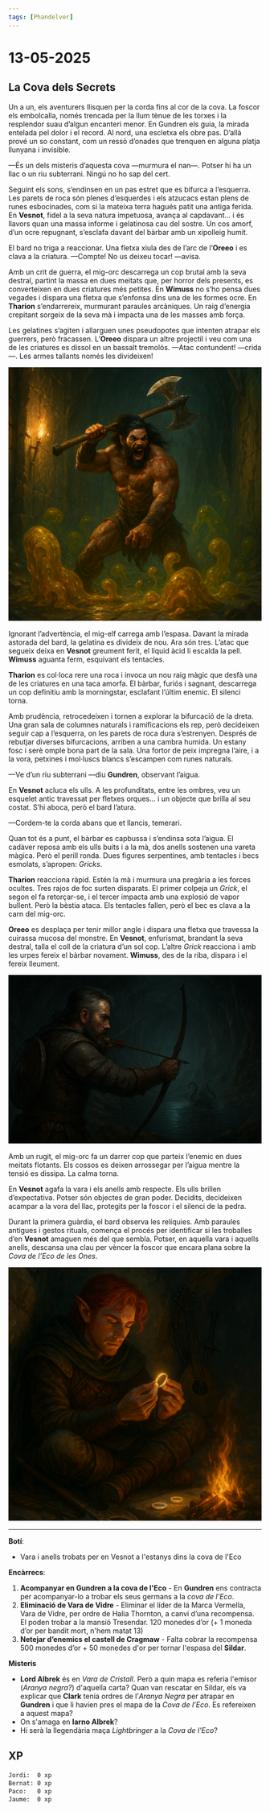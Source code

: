 ```yaml
---
tags: [Phandelver]
---
```


# 13-05-2025

## **La Cova dels Secrets**

Un a un, els aventurers llisquen per la corda fins al cor de la cova. La foscor els embolcalla, només trencada per la llum tènue de les torxes i la resplendor suau d’algun encanteri menor. En Gundren els guia, la mirada entelada pel dolor i el record. Al nord, una escletxa els obre pas. D’allà prové un so constant, com un ressò d’onades que trenquen en alguna platja llunyana i invisible.

—És un dels misteris d’aquesta cova —murmura el nan—. Potser hi ha un llac o un riu subterrani. Ningú no ho sap del cert.

Seguint els sons, s’endinsen en un pas estret que es bifurca a l’esquerra. Les parets de roca són plenes d’esquerdes i els atzucacs estan plens de runes esbocinades, com si la mateixa terra hagués patit una antiga ferida. En **Vesnot**, fidel a la seva natura impetuosa, avança al capdavant... i és llavors quan una massa informe i gelatinosa cau del sostre. Un cos amorf, d’un ocre repugnant, s’esclafa davant del bàrbar amb un xipolleig humit.

El bard no triga a reaccionar. Una fletxa xiula des de l’arc de l’**Oreeo** i es clava a la criatura. —Compte! No us deixeu tocar! —avisa.

Amb un crit de guerra, el mig-orc descarrega un cop brutal amb la seva destral, partint la massa en dues meitats que, per horror dels presents, es converteixen en dues criatures més petites. En **Wimuss** no s’ho pensa dues vegades i dispara una fletxa que s’enfonsa dins una de les formes ocre. En **Tharion** s’endarrereix, murmurant paraules arcàniques. Un raig d’energia crepitant sorgeix de la seva mà i impacta una de les masses amb força.

Les gelatines s’agiten i allarguen unes pseudopotes que intenten atrapar els guerrers, però fracassen. L’**Oreeo** dispara un altre projectil i veu com una de les criatures es dissol en un bassalt tremolós. —Atac contundent! —crida—. Les armes tallants només les divideixen!

![Vesnot Gelatina](/assets/VesnotGelatina.png)

Ignorant l’advertència, el mig-elf carrega amb l’espasa. Davant la mirada astorada del bard, la gelatina es divideix de nou. Ara són tres. L’atac que segueix deixa en **Vesnot** greument ferit, el líquid àcid li escalda la pell. **Wimuss** aguanta ferm, esquivant els tentacles.

**Tharion** es col·loca rere una roca i invoca un nou raig màgic que desfà una de les criatures en una taca amorfa. El bàrbar, furiós i sagnant, descarrega un cop definitiu amb la morningstar, esclafant l’últim enemic. El silenci torna.

Amb prudència, retrocedeixen i tornen a explorar la bifurcació de la dreta. Una gran sala de columnes naturals i ramificacions els rep, però decideixen seguir cap a l’esquerra, on les parets de roca dura s’estrenyen. Després de rebutjar diverses bifurcacions, arriben a una cambra humida. Un estany fosc i serè omple bona part de la sala. Una fortor de peix impregna l’aire, i a la vora, petxines i mol·luscs blancs s’escampen com runes naturals.

—Ve d’un riu subterrani —diu **Gundren**, observant l’aigua.

En **Vesnot** acluca els ulls. A les profunditats, entre les ombres, veu un esquelet antic travessat per fletxes orques... i un objecte que brilla al seu costat. S’hi aboca, però el bard l’atura.

—Cordem-te la corda abans que et llancis, temerari.

Quan tot és a punt, el bàrbar es capbussa i s’endinsa sota l’aigua. El cadàver reposa amb els ulls buits i a la mà, dos anells sostenen una vareta màgica. Però el perill ronda. Dues figures serpentines, amb tentacles i becs esmolats, s’apropen: _Gricks_.

**Tharion** reacciona ràpid. Estén la mà i murmura una pregària a les forces ocultes. Tres rajos de foc surten disparats. El primer colpeja un _Grick_, el segon el fa retorçar-se, i el tercer impacta amb una explosió de vapor bullent. Però la bèstia ataca. Els tentacles fallen, però el bec es clava a la carn del mig-orc.

**Oreeo** es desplaça per tenir millor angle i dispara una fletxa que travessa la cuirassa mucosa del monstre. En **Vesnot**, enfurismat, brandant la seva destral, talla el coll de la criatura d’un sol cop. L’altre _Grick_ reacciona i amb les urpes fereix el bàrbar novament. **Wimuss**, des de la riba, dispara i el fereix lleument.

![Wimuss Fletja](/assets/WimussFletja.png)

Amb un rugit, el mig-orc fa un darrer cop que parteix l’enemic en dues meitats flotants. Els cossos es deixen arrossegar per l’aigua mentre la tensió es dissipa. La calma torna.

En **Vesnot** agafa la vara i els anells amb respecte. Els ulls brillen d’expectativa. Potser són objectes de gran poder. Decidits, decideixen acampar a la vora del llac, protegits per la foscor i el silenci de la pedra.

Durant la primera guàrdia, el bard observa les relíquies. Amb paraules antigues i gestos rituals, comença el procés per identificar si les troballes d’en **Vesnot** amaguen més del que sembla. Potser, en aquella vara i aquells anells, descansa una clau per vèncer la foscor que encara plana sobre la _Cova de l’Eco de les Ones_.

![Oreeo Identify](/assets/OreeoIdentify.png)

---

**Botí**:
- Vara i anells trobats per en Vesnot a l'estanys dins la cova de l'Eco

**Encàrrecs**:

1. **Acompanyar en Gundren a la cova de l'Eco** \- En **Gundren** ens contracta per acompanyar-lo a trobar els seus germans a la _cova de l'Eco_.
2. **Eliminació de Vara de Vidre** \- Eliminar el líder de la Marca Vermella, Vara de Vidre, per ordre de Halia Thornton, a canvi d’una recompensa. El poden trobar a la mansió Tresendar. 120 monedes d’or (+ 1 moneda d’or per bandit mort, n'hem matat 13)
3. **Netejar d’enemics el castell de Cragmaw** \- Falta cobrar la recompensa 500 monedes d’or + 50 monedes d'or per tornar l'espasa del **Sildar**.

**Misteris**

- **Lord Albrek** és en *Vara de Cristall*. Però a quin mapa es referia l'emisor (*Aranya negra?*) d'aquella carta? Quan van rescatar en Sildar, els va explicar que **Clark** tenia ordres de l’*Aranya Negra* per atrapar en **Gundren** i que li havien pres el mapa de la _Cova de l’Eco_. Es refereixen a aquest mapa?
- On s'amaga en **Iarno Albrek**?
- Hi serà la llegendària maça _Lightbringer_ a la _Cova de l'Eco_?

## XP

```
Jordi:  0 xp
Bernat: 0 xp
Paco:   0 xp
Jaume:  0 xp
```

